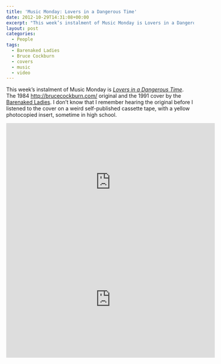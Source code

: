```yaml
---
title: 'Music Monday: Lovers in a Dangerous Time'
date: 2012-10-29T14:31:08+00:00
excerpt: "This week’s instalment of Music Monday is Lovers in a Dangerous Time. The 1984 Bruce Cockburn original and the 1991 cover by the Barenaked Ladies."
layout: post
categories:
  - People
tags:
  - Barenaked Ladies
  - Bruce Cockburn
  - covers
  - music
  - video
---
```

This week&#8217;s instalment of Music Monday is [_Lovers in a Dangerous Time_](http://en.wikipedia.org/wiki/Lovers_in_a_Dangerous_Time). The 1984 <http://brucecockburn.com/> original and the 1991 cover by the [Barenaked Ladies](http://barenakedladies.com/). I don&#8217;t know that I remember hearing the original before I listened to the cover on a weird self-published cassette tape, with a yellow photocopied insert, sometime in high school.

<div class="video-container">
	<iframe width="560" height="315" src="https://www.youtube.com/embed/8dGNDUdtNh8" frameborder="0" allowfullscreen></iframe>
</div>

<div class="video-container">
	<iframe width="560" height="315" src="https://www.youtube.com/embed/k_oOc3Zj0KU" frameborder="0" allowfullscreen></iframe>
</div>